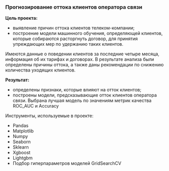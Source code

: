 
### Прогнозирование оттока клиентов оператора связи

**Цель проекта:** 
- выявление причин оттока клиентов телеком-компании; 
- построение модели машинного обучения, определяющей клиентов, которые собираются расторгнуть договор, для принятия упреждающих мер по удержанию таких клиентов.

Имеются данные о поведении клиентов за последние четыре месяца, информация об их тарифах и договорах. В результате анализа были определены причины оттока, а также даны рекомендации по снижению количества уходящих клиентов.

**Результат:** 
- определены признаки, которые влияют на отток клиентов;
- построены модели, предсказывающие отток клиентов оператора связи. Выбрана лучшая модель по значениям метрик качества ROC_AUC и Accuracy

Инструменты, используемые в проекте:
- Pandas
- Matplotlib
- Numpy
- Seaborn
- Sklearn
- Xgboost
- Lightgbm
- Подбор гиперпараметров моделей GridSearchCV
